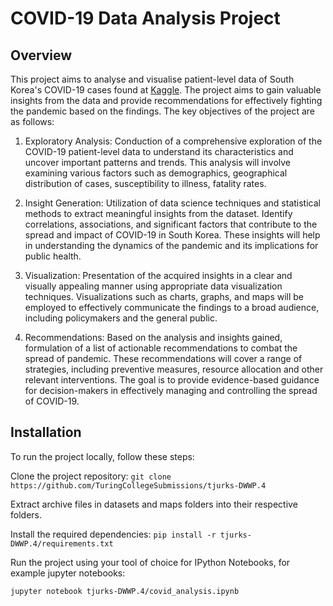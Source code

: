 # COVID-19 Data Analysis Project
## Overview
This project aims to analyse and visualise patient-level data of South Korea's COVID-19 cases found at [Kaggle](https://www.kaggle.com/datasets/kimjihoo/coronavirusdataset).
The project aims to gain valuable insights from the data and provide recommendations for effectively fighting the pandemic based on the findings.
The key objectives of the project are as follows:

1. Exploratory Analysis: Conduction of a comprehensive exploration of the COVID-19 patient-level data to understand its characteristics and uncover important patterns and trends.
This analysis will involve examining various factors such as demographics, geographical distribution of cases, susceptibility to illness, fatality rates.

2. Insight Generation: Utilization of data science techniques and statistical methods to extract meaningful insights from the dataset.
Identify correlations, associations, and significant factors that contribute to the spread and impact of COVID-19 in South Korea.
These insights will help in understanding the dynamics of the pandemic and its implications for public health.

3. Visualization: Presentation of the acquired insights in a clear and visually appealing manner using appropriate data visualization techniques.
Visualizations such as charts, graphs, and maps will be employed to effectively communicate the findings to a broad audience, including policymakers and the general public.

4. Recommendations: Based on the analysis and insights gained, formulation of a list of actionable recommendations to combat the spread of pandemic.
These recommendations will cover a range of strategies, including preventive measures, resource allocation and other relevant interventions.
The goal is to provide evidence-based guidance for decision-makers in effectively managing and controlling the spread of COVID-19.

## Installation
To run the project locally, follow these steps:

Clone the project repository:
`git clone https://github.com/TuringCollegeSubmissions/tjurks-DWWP.4`

Extract archive files in datasets and maps folders into their respective folders.

Install the required dependencies:
`pip install -r tjurks-DWWP.4/requirements.txt`

Run the project using your tool of choice for IPython Notebooks, for example jupyter notebooks:

`jupyter notebook tjurks-DWWP.4/covid_analysis.ipynb`
